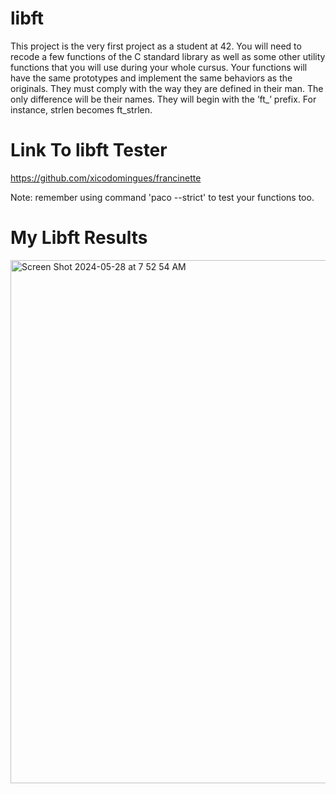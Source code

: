 # libft

This project is the very first project as a student at 42. You will need to recode a few functions of the C standard library as well as some other utility functions that you will use during your whole cursus.
Your functions will have the same prototypes and implement the same behaviors as the originals. They must comply with the way they are defined in their man. The only difference will be their names. They will begin with the ’ft_’ prefix. For instance, strlen becomes ft_strlen.

# Link To libft Tester
https://github.com/xicodomingues/francinette

Note: remember using command 'paco --strict' to test your functions too.

# My Libft Results
<img width="837" alt="Screen Shot 2024-05-28 at 7 52 54 AM" src="https://github.com/Sherry5Wu/libft/assets/132613292/c66d9acc-eed6-40a0-8eb2-7ba68e38c427">
